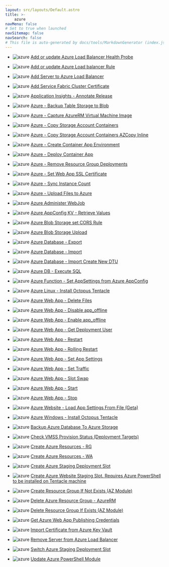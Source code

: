 ```yaml
---
layout: src/layouts/Default.astro
title: >-
    azure
navMenu: false
# Set to true when launched
navSitemap: false
navSearch: false
# This file is auto-generated by docs/tools/MarkdownGenerator (index.js)
---
```


<ul>

<li>

![azure](https://i.octopus.com/library/step-templates/azure.png) [Add or update Azure Load Balancer Health Probe](/integrations/azure/add-or-update-azure-load-balancer-health-probe)

</li>
        
<li>

![azure](https://i.octopus.com/library/step-templates/azure.png) [Add or update Azure Load balancer Rule](/integrations/azure/add-or-update-azure-load-balancer-rule)

</li>
        
<li>

![azure](https://i.octopus.com/library/step-templates/azure.png) [Add Server to Azure Load Balancer](/integrations/azure/add-server-to-azure-load-balancer)

</li>
        
<li>

![azure](https://i.octopus.com/library/step-templates/azure.png) [Add Service Fabric Cluster Certificate](/integrations/azure/add-service-fabric-cluster-certificate)

</li>
        
<li>

![azure](https://i.octopus.com/library/step-templates/azure.png) [Application Insights - Annotate Release](/integrations/azure/application-insights-annotate-release)

</li>
        
<li>

![azure](https://i.octopus.com/library/step-templates/azure.png) [Azure - Backup Table Storage to Blob](/integrations/azure/azure-backup-table-storage-to-blob)

</li>
        
<li>

![azure](https://i.octopus.com/library/step-templates/azure.png) [Azure - Capture AzureRM Virtual Machine Image](/integrations/azure/azure-capture-azurerm-virtual-machine-image)

</li>
        
<li>

![azure](https://i.octopus.com/library/step-templates/azure.png) [Azure - Copy Storage Account Containers](/integrations/azure/azure-copy-storage-account-containers)

</li>
        
<li>

![azure](https://i.octopus.com/library/step-templates/azure.png) [Azure - Copy Storage Account Containers AZCopy Inline](/integrations/azure/azure-copy-storage-account-containers-azcopy-inline)

</li>
        
<li>

![azure](https://i.octopus.com/library/step-templates/azure.png) [Azure - Create Container App Environment](/integrations/azure/azure-create-container-app-environment)

</li>
        
<li>

![azure](https://i.octopus.com/library/step-templates/azure.png) [Azure - Deploy Container App](/integrations/azure/azure-deploy-container-app)

</li>
        
<li>

![azure](https://i.octopus.com/library/step-templates/azure.png) [Azure - Remove Resource Group Deployments](/integrations/azure/azure-remove-resource-group-deployments)

</li>
        
<li>

![azure](https://i.octopus.com/library/step-templates/azure.png) [Azure - Set Web App SSL Certificate](/integrations/azure/azure-set-web-app-ssl-certificate)

</li>
        
<li>

![azure](https://i.octopus.com/library/step-templates/azure.png) [Azure - Sync Instance Count](/integrations/azure/azure-sync-instance-count)

</li>
        
<li>

![azure](https://i.octopus.com/library/step-templates/azure.png) [Azure - Upload Files to Azure](/integrations/azure/azure-upload-files-to-azure)

</li>
        
<li>

![azure](https://i.octopus.com/library/step-templates/azure.png) [Azure Administer WebJob](/integrations/azure/azure-administer-webjob)

</li>
        
<li>

![azure](https://i.octopus.com/library/step-templates/azure.png) [Azure AppConfig KV - Retrieve Values](/integrations/azure/azure-appconfig-kv-retrieve-values)

</li>
        
<li>

![azure](https://i.octopus.com/library/step-templates/azure.png) [Azure Blob Storage set CORS Rule](/integrations/azure/azure-blob-storage-set-cors-rule)

</li>
        
<li>

![azure](https://i.octopus.com/library/step-templates/azure.png) [Azure Blob Storage Upload](/integrations/azure/azure-blob-storage-upload)

</li>
        
<li>

![azure](https://i.octopus.com/library/step-templates/azure.png) [Azure Database - Export](/integrations/azure/azure-database-export)

</li>
        
<li>

![azure](https://i.octopus.com/library/step-templates/azure.png) [Azure Database - Import](/integrations/azure/azure-database-import)

</li>
        
<li>

![azure](https://i.octopus.com/library/step-templates/azure.png) [Azure Database - Import Create New DTU](/integrations/azure/azure-database-import-create-new-dtu)

</li>
        
<li>

![azure](https://i.octopus.com/library/step-templates/azure.png) [Azure DB - Execute SQL ](/integrations/azure/azure-db-execute-sql-)

</li>
        
<li>

![azure](https://i.octopus.com/library/step-templates/azure.png) [Azure Function - Set AppSettings from Azure AppConfig](/integrations/azure/azure-function-set-appsettings-from-azure-appconfig)

</li>
        
<li>

![azure](https://i.octopus.com/library/step-templates/azure.png) [Azure Linux - Install Octopus Tentacle](/integrations/azure/azure-linux-install-octopus-tentacle)

</li>
        
<li>

![azure](https://i.octopus.com/library/step-templates/azure.png) [Azure Web App - Delete Files](/integrations/azure/azure-web-app-delete-files)

</li>
        
<li>

![azure](https://i.octopus.com/library/step-templates/azure.png) [Azure Web App - Disable app_offline](/integrations/azure/azure-web-app-disable-app_offline)

</li>
        
<li>

![azure](https://i.octopus.com/library/step-templates/azure.png) [Azure Web App - Enable app_offline](/integrations/azure/azure-web-app-enable-app_offline)

</li>
        
<li>

![azure](https://i.octopus.com/library/step-templates/azure.png) [Azure Web App - Get Deployment User](/integrations/azure/azure-web-app-get-deployment-user)

</li>
        
<li>

![azure](https://i.octopus.com/library/step-templates/azure.png) [Azure Web App - Restart](/integrations/azure/azure-web-app-restart)

</li>
        
<li>

![azure](https://i.octopus.com/library/step-templates/azure.png) [Azure Web App - Rolling Restart](/integrations/azure/azure-web-app-rolling-restart)

</li>
        
<li>

![azure](https://i.octopus.com/library/step-templates/azure.png) [Azure Web App - Set App Settings](/integrations/azure/azure-web-app-set-app-settings)

</li>
        
<li>

![azure](https://i.octopus.com/library/step-templates/azure.png) [Azure Web App - Set Traffic](/integrations/azure/azure-web-app-set-traffic)

</li>
        
<li>

![azure](https://i.octopus.com/library/step-templates/azure.png) [Azure Web App - Slot Swap](/integrations/azure/azure-web-app-slot-swap)

</li>
        
<li>

![azure](https://i.octopus.com/library/step-templates/azure.png) [Azure Web App - Start](/integrations/azure/azure-web-app-start)

</li>
        
<li>

![azure](https://i.octopus.com/library/step-templates/azure.png) [Azure Web App - Stop](/integrations/azure/azure-web-app-stop)

</li>
        
<li>

![azure](https://i.octopus.com/library/step-templates/azure.png) [Azure Website - Load App Settings From File (Geta)](/integrations/azure/azure-website-load-app-settings-from-file-geta)

</li>
        
<li>

![azure](https://i.octopus.com/library/step-templates/azure.png) [Azure Windows - Install Octopus Tentacle](/integrations/azure/azure-windows-install-octopus-tentacle)

</li>
        
<li>

![azure](https://i.octopus.com/library/step-templates/azure.png) [Backup Azure Database To Azure Storage](/integrations/azure/backup-azure-database-to-azure-storage)

</li>
        
<li>

![azure](https://i.octopus.com/library/step-templates/azure.png) [Check VMSS Provision Status (Deployment Targets)](/integrations/azure/check-vmss-provision-status-deployment-targets)

</li>
        
<li>

![azure](https://i.octopus.com/library/step-templates/azure.png) [Create Azure Resources - RG](/integrations/azure/create-azure-resources-rg)

</li>
        
<li>

![azure](https://i.octopus.com/library/step-templates/azure.png) [Create Azure Resources - WA](/integrations/azure/create-azure-resources-wa)

</li>
        
<li>

![azure](https://i.octopus.com/library/step-templates/azure.png) [Create Azure Staging Deployment Slot](/integrations/azure/create-azure-staging-deployment-slot)

</li>
        
<li>

![azure](https://i.octopus.com/library/step-templates/azure.png) [Create Azure Website Staging Slot. Requires Azure PowerShell to be installed on Tentacle machine](/integrations/azure/create-azure-website-staging-slot.-requires-azure-powershell-to-be-installed-on-tentacle-machine)

</li>
        
<li>

![azure](https://i.octopus.com/library/step-templates/azure.png) [Create Resource Group If Not Exists (AZ Module)](/integrations/azure/create-resource-group-if-not-exists-az-module)

</li>
        
<li>

![azure](https://i.octopus.com/library/step-templates/azure.png) [Delete Azure Resource Group - AzureRM](/integrations/azure/delete-azure-resource-group-azurerm)

</li>
        
<li>

![azure](https://i.octopus.com/library/step-templates/azure.png) [Delete Resource Group If Exists (AZ Module)](/integrations/azure/delete-resource-group-if-exists-az-module)

</li>
        
<li>

![azure](https://i.octopus.com/library/step-templates/azure.png) [Get Azure Web App Publishing Credentials](/integrations/azure/get-azure-web-app-publishing-credentials)

</li>
        
<li>

![azure](https://i.octopus.com/library/step-templates/azure.png) [Import Certificate from Azure Key Vault](/integrations/azure/import-certificate-from-azure-key-vault)

</li>
        
<li>

![azure](https://i.octopus.com/library/step-templates/azure.png) [Remove Server from Azure Load Balancer](/integrations/azure/remove-server-from-azure-load-balancer)

</li>
        
<li>

![azure](https://i.octopus.com/library/step-templates/azure.png) [Switch Azure Staging Deployment Slot](/integrations/azure/switch-azure-staging-deployment-slot)

</li>
        
<li>

![azure](https://i.octopus.com/library/step-templates/azure.png) [Update Azure PowerShell Module](/integrations/azure/update-azure-powershell-module)

</li>
        
</ul>
